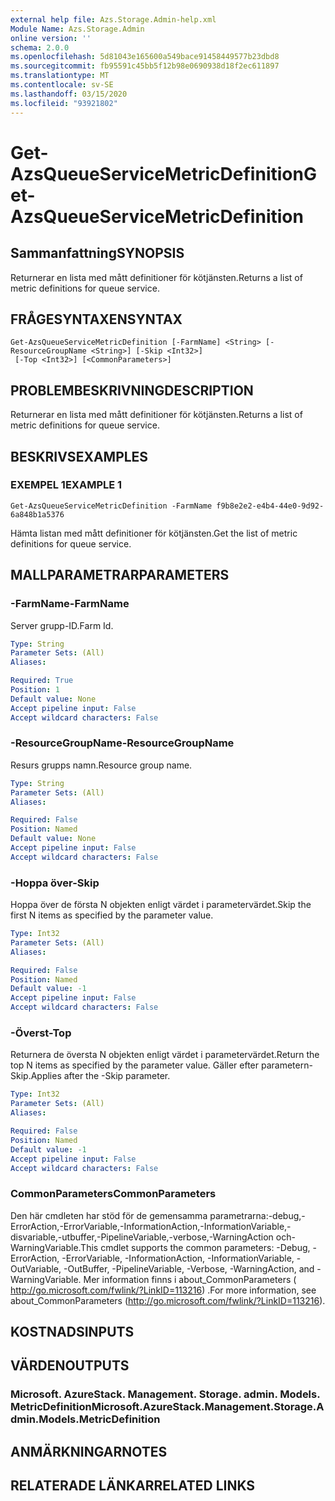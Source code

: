 ```yaml
---
external help file: Azs.Storage.Admin-help.xml
Module Name: Azs.Storage.Admin
online version: ''
schema: 2.0.0
ms.openlocfilehash: 5d81043e165600a549bace91458449577b23dbd8
ms.sourcegitcommit: fb95591c45bb5f12b98e0690938d18f2ec611897
ms.translationtype: MT
ms.contentlocale: sv-SE
ms.lasthandoff: 03/15/2020
ms.locfileid: "93921802"
---
```

# <span data-ttu-id="88abc-101">Get-AzsQueueServiceMetricDefinition</span><span class="sxs-lookup"><span data-stu-id="88abc-101">Get-AzsQueueServiceMetricDefinition</span></span>

## <span data-ttu-id="88abc-102">Sammanfattning</span><span class="sxs-lookup"><span data-stu-id="88abc-102">SYNOPSIS</span></span>
<span data-ttu-id="88abc-103">Returnerar en lista med mått definitioner för kötjänsten.</span><span class="sxs-lookup"><span data-stu-id="88abc-103">Returns a list of metric definitions for queue service.</span></span>

## <span data-ttu-id="88abc-104">FRÅGESYNTAXEN</span><span class="sxs-lookup"><span data-stu-id="88abc-104">SYNTAX</span></span>

```
Get-AzsQueueServiceMetricDefinition [-FarmName] <String> [-ResourceGroupName <String>] [-Skip <Int32>]
 [-Top <Int32>] [<CommonParameters>]
```

## <span data-ttu-id="88abc-105">PROBLEMBESKRIVNING</span><span class="sxs-lookup"><span data-stu-id="88abc-105">DESCRIPTION</span></span>
<span data-ttu-id="88abc-106">Returnerar en lista med mått definitioner för kötjänsten.</span><span class="sxs-lookup"><span data-stu-id="88abc-106">Returns a list of metric definitions for queue service.</span></span>

## <span data-ttu-id="88abc-107">BESKRIVS</span><span class="sxs-lookup"><span data-stu-id="88abc-107">EXAMPLES</span></span>

### <span data-ttu-id="88abc-108">EXEMPEL 1</span><span class="sxs-lookup"><span data-stu-id="88abc-108">EXAMPLE 1</span></span>
```
Get-AzsQueueServiceMetricDefinition -FarmName f9b8e2e2-e4b4-44e0-9d92-6a848b1a5376
```

<span data-ttu-id="88abc-109">Hämta listan med mått definitioner för kötjänsten.</span><span class="sxs-lookup"><span data-stu-id="88abc-109">Get the list of metric definitions for queue service.</span></span>

## <span data-ttu-id="88abc-110">MALLPARAMETRAR</span><span class="sxs-lookup"><span data-stu-id="88abc-110">PARAMETERS</span></span>

### <span data-ttu-id="88abc-111">-FarmName</span><span class="sxs-lookup"><span data-stu-id="88abc-111">-FarmName</span></span>
<span data-ttu-id="88abc-112">Server grupp-ID.</span><span class="sxs-lookup"><span data-stu-id="88abc-112">Farm Id.</span></span>

```yaml
Type: String
Parameter Sets: (All)
Aliases:

Required: True
Position: 1
Default value: None
Accept pipeline input: False
Accept wildcard characters: False
```

### <span data-ttu-id="88abc-113">-ResourceGroupName</span><span class="sxs-lookup"><span data-stu-id="88abc-113">-ResourceGroupName</span></span>
<span data-ttu-id="88abc-114">Resurs grupps namn.</span><span class="sxs-lookup"><span data-stu-id="88abc-114">Resource group name.</span></span>

```yaml
Type: String
Parameter Sets: (All)
Aliases:

Required: False
Position: Named
Default value: None
Accept pipeline input: False
Accept wildcard characters: False
```

### <span data-ttu-id="88abc-115">-Hoppa över</span><span class="sxs-lookup"><span data-stu-id="88abc-115">-Skip</span></span>
<span data-ttu-id="88abc-116">Hoppa över de första N objekten enligt värdet i parametervärdet.</span><span class="sxs-lookup"><span data-stu-id="88abc-116">Skip the first N items as specified by the parameter value.</span></span>

```yaml
Type: Int32
Parameter Sets: (All)
Aliases:

Required: False
Position: Named
Default value: -1
Accept pipeline input: False
Accept wildcard characters: False
```

### <span data-ttu-id="88abc-117">-Överst</span><span class="sxs-lookup"><span data-stu-id="88abc-117">-Top</span></span>
<span data-ttu-id="88abc-118">Returnera de översta N objekten enligt värdet i parametervärdet.</span><span class="sxs-lookup"><span data-stu-id="88abc-118">Return the top N items as specified by the parameter value.</span></span>
<span data-ttu-id="88abc-119">Gäller efter parametern-Skip.</span><span class="sxs-lookup"><span data-stu-id="88abc-119">Applies after the -Skip parameter.</span></span>

```yaml
Type: Int32
Parameter Sets: (All)
Aliases:

Required: False
Position: Named
Default value: -1
Accept pipeline input: False
Accept wildcard characters: False
```

### <span data-ttu-id="88abc-120">CommonParameters</span><span class="sxs-lookup"><span data-stu-id="88abc-120">CommonParameters</span></span>
<span data-ttu-id="88abc-121">Den här cmdleten har stöd för de gemensamma parametrarna:-debug,-ErrorAction,-ErrorVariable,-InformationAction,-InformationVariable,-disvariable,-utbuffer,-PipelineVariable,-verbose,-WarningAction och-WarningVariable.</span><span class="sxs-lookup"><span data-stu-id="88abc-121">This cmdlet supports the common parameters: -Debug, -ErrorAction, -ErrorVariable, -InformationAction, -InformationVariable, -OutVariable, -OutBuffer, -PipelineVariable, -Verbose, -WarningAction, and -WarningVariable.</span></span> <span data-ttu-id="88abc-122">Mer information finns i about_CommonParameters ( http://go.microsoft.com/fwlink/?LinkID=113216) .</span><span class="sxs-lookup"><span data-stu-id="88abc-122">For more information, see about_CommonParameters (http://go.microsoft.com/fwlink/?LinkID=113216).</span></span>

## <span data-ttu-id="88abc-123">KOSTNADS</span><span class="sxs-lookup"><span data-stu-id="88abc-123">INPUTS</span></span>

## <span data-ttu-id="88abc-124">VÄRDEN</span><span class="sxs-lookup"><span data-stu-id="88abc-124">OUTPUTS</span></span>

### <span data-ttu-id="88abc-125">Microsoft. AzureStack. Management. Storage. admin. Models. MetricDefinition</span><span class="sxs-lookup"><span data-stu-id="88abc-125">Microsoft.AzureStack.Management.Storage.Admin.Models.MetricDefinition</span></span>

## <span data-ttu-id="88abc-126">ANMÄRKNINGAR</span><span class="sxs-lookup"><span data-stu-id="88abc-126">NOTES</span></span>

## <span data-ttu-id="88abc-127">RELATERADE LÄNKAR</span><span class="sxs-lookup"><span data-stu-id="88abc-127">RELATED LINKS</span></span>
